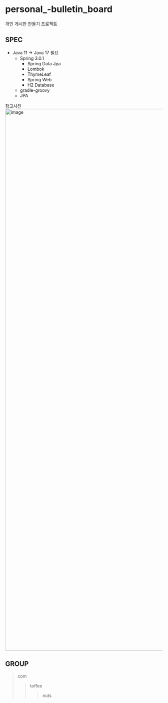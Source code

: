 # personal_-bulletin_board
개인 게시판 만들기 프로젝트


## SPEC
- Java 11 -> Java 17 필요
  - Spring 3.0.1
    - Spring Data Jpa
    - Lombok
    - ThymeLeaf
    - Spring Web
    - H2 Database
  - gradle-groovy
  - JPA
  
  
참고사진
  <img width="1728" alt="image" src="https://user-images.githubusercontent.com/54319448/210694904-1e878f5d-f5c9-439c-8b14-035b53250d37.png">
  
## GROUP
> com
>   > toffee
>   >   > nuts
>
>
